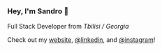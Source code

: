 ### Hey, I'm Sandro 👋

Full Stack Developer from *Tbilisi / Georgia*

Check out my [website](https://sandromirr.github.io), [@linkedin](https://linkedin.com/in/sandromirr), and [@instagram](https://instagram.com/sandromirr)!
